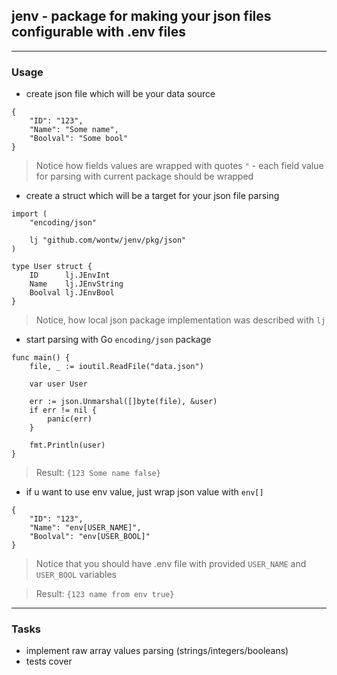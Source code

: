 ## jenv - package for making your json files configurable with .env files

---

### Usage

- create json file which will be your data source

```
{
    "ID": "123",
    "Name": "Some name",
    "Boolval": "Some bool"
}
```
> Notice how fields values are wrapped with quotes `"` - each field value for parsing with current package should be wrapped

- create a struct which will be a target for your json file parsing

```
import (
	"encoding/json"

	lj "github.com/wontw/jenv/pkg/json"
)

type User struct {
	ID      lj.JEnvInt
	Name    lj.JEnvString
	Boolval lj.JEnvBool
}
```
> Notice, how local json package implementation was described with `lj`

- start parsing with Go `encoding/json` package

```
func main() {
	file, _ := ioutil.ReadFile("data.json")

	var user User

	err := json.Unmarshal([]byte(file), &user)
	if err != nil {
		panic(err)
	}

	fmt.Println(user)
}
```
> Result: `{123 Some name false}`

- if u want to use env value, just wrap json value with `env[]`

```
{
    "ID": "123",
    "Name": "env[USER_NAME]",
    "Boolval": "env[USER_BOOL]"
}
```
> Notice that you should have .env file with provided `USER_NAME` and `USER_BOOL` variables

> Result: `{123 name from env true}`

---

### Tasks

- implement raw array values parsing (strings/integers/booleans)
- tests cover